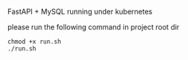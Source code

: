 FastAPI + MySQL running under kubernetes

please run the following command in project root dir

```
chmod +x run.sh
./run.sh
```
